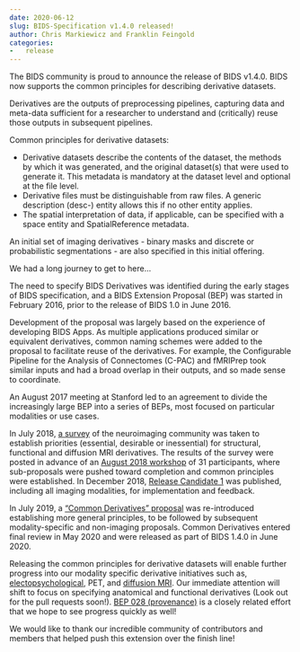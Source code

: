 ```yaml
---
date: 2020-06-12
slug: BIDS-Specification v1.4.0 released!
author: Chris Markiewicz and Franklin Feingold
categories:
-   release
---
```


The BIDS community is proud to announce the release of BIDS v1.4.0. BIDS now supports the  common principles for describing derivative datasets.

<!-- more -->

Derivatives are the outputs of preprocessing pipelines, capturing data and meta-data sufficient for a researcher to understand and (critically) reuse those outputs in subsequent pipelines.

Common principles for derivative datasets:

- Derivative datasets describe the contents of the dataset, the methods by which it was generated, and the original dataset(s) that were used to generate it. This metadata is mandatory at the dataset level and optional at the file level.
- Derivative files must be distinguishable from raw files. A generic description (desc-) entity allows this if no other entity applies.
- The spatial interpretation of data, if applicable, can be specified with a space entity and SpatialReference metadata.

An initial set of imaging derivatives - binary masks and discrete or probabilistic segmentations - are also specified in this initial offering.

We had a long journey to get to here...

The need to specify BIDS Derivatives was identified during the early stages of BIDS specification, and a BIDS Extension Proposal (BEP) was started in February 2016, prior to the release of BIDS 1.0 in June 2016.

Development of the proposal was largely based on the experience of developing BIDS Apps. As multiple applications produced similar or equivalent derivatives, common naming schemes were added to the proposal to facilitate reuse of the derivatives. For example, the Configurable Pipeline for the Analysis of Connectomes (C-PAC) and fMRIPrep took similar inputs and had a broad overlap in their outputs, and so made sense to coordinate.

An August 2017 meeting at Stanford led to an agreement to divide the increasingly large BEP into a series of BEPs, most focused on particular modalities or use cases.

In July 2018, [a survey](http://reproducibility.stanford.edu/bids-processed-data-survey-results/) of the neuroimaging community was taken to establish priorities (essential, desirable or inessential) for structural, functional and diffusion MRI derivatives. The results of the survey were posted in advance of an [August 2018 workshop](http://reproducibility.stanford.edu/bids-processed-meeting-summary/) of 31 participants, where sub-proposals were pushed toward completion and common principles were established. In December 2018, [Release Candidate 1](https://docs.google.com/document/d/17ebopupQxuRwp7U7TFvS6BH03ALJOgGHufxK8ToAvyI/edit#) was published, including all imaging modalities, for implementation and feedback.

In July 2019, a [“Common Derivatives” proposal](https://github.com/bids-standard/bids-specification/pull/265) was re-introduced establishing more general principles, to be followed by subsequent modality-specific and non-imaging proposals. Common Derivatives entered final review in May 2020 and were released as part of BIDS 1.4.0 in June 2020.

Releasing the common principles for derivative datasets will enable further progress into our modality specific derivative initiatives such as, [electopsychological](https://github.com/bids-standard/bep021), PET, and [diffusion MRI](https://github.com/bids-standard/bids-bep016). Our immediate attention will shift to focus on specifying anatomical and functional derivatives (Look out for the pull requests soon!). [BEP 028 (provenance)](https://github.com/bids-standard/bids-specification/pull/487) is a closely related effort that we hope to see progress quickly as well!

We would like to thank our incredible community of contributors and members that helped push this extension over the finish line!
